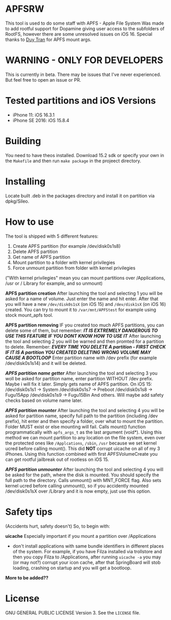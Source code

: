 # APFSRW
This tool is used to do some staff with APFS - Apple File System
Was made to add rootful support for Dopamine giving user access to the subfolders of RootFS, however there are some unresolved issues on iOS 16.
Special thanks to [Duy Tran](https://github.com/khanhduytran0) for APFS mount args.

# WARNING - ONLY FOR DEVELOPERS
This is currently in beta. There may be issues that I've never experienced. But feel free to open an issue or PR.

# Tested partitions and iOS Versions
- iPhone 11: iOS 16.3.1
- iPhone SE 2016: iOS 15.8.4

# Building
You need to have theos installed.
Download 15.2 sdk or specify your own in the ```Makefile``` and then run ```make package``` in the projeect directory.

# Installing
Locate built .deb in the packages directory and install it on partition via dpkg/Sileo.

# How to use
The tool is shipped with 5 different features:
1. Create APFS partition (for example /dev/disk0s1s8)
2. Delete APFS partition
3. Get name of APFS partition
4. Mount partition to a folder with kernel privilegies
5. Force unmount partition from folder with kernel privilegies

("With kernel privilegies" mean you can mount partitions over /Applications, /usr or /
Library for example, and so unmount)

**APFS partition creation**
After launching the tool and selecting 1 you will be asked for a name of volume. Just enter the name and hit enter. After that you will have a new `/dev/disk0s1sX` (on iOS 15) and `/dev/disk1sX` (on iOS 16) created. You can try to mount it to `/var/mnt/APFStest` for example using stock mount_apfs tool.

**APFS partition removing**
IF you created too much APFS partitions, you can delete some of them, but remember:
***IT IS EXTREMELY DANGEROUS TO USE THIS FEATURE IF YOU DONT KNOW HOW TO USE IT***
After launching the tool and selecting 2 you will be warned and then promted for a partition to delete. 
Remember:
***EVERY TIME YOU DELETE A partition - FIRST CHECK IF IT IS A partition YOU CREATED***
***DELETING WRONG VOLUME MAY CAUSE A BOOTLOOP***
Enter partition name with /dev prefix (for example /dev/disk0s1s14) and it will be deleted.

***APFS partition name getter***
After launching the tool and selecting 3 you woll be asked for partition name, enter partition WITHOUT /dev prefix. Maybe i will fix it later.
Simply gets name of APFS partition. 
On iOS 15: /dev/disk0s1s1 -> System
		   /dev/disk0s1s7 -> Preboot
		   /dev/disk0s1s8 -> Fugu15App
		   /dev/disk0s1s9 -> Fugu15Bin
And others. Will maybe add safety checks based on volume name later.

***APFS partition mounter***
After launching the tool and selecting 4 you will be asked for partition name, specify full path to the partition (including /dev prefix), hit enter and then specify a folder, over what to mount the partition. Folder MUST exist or else mounting will fail. 
Calls mount() function programmatically with `apfs_args_t` as the last argument (void*).
Using this method we can mount partition to any location on the file system, even over the protected ones like `/Applcations`, `/sbin`, `/usr` because we set kernel ucred before calling mount(). This did **NOT** corrupt uicache on all of my 3 iPhones.
Using this function combined with first APFSVolumeCreate you can get rootful jailbreak out of rootless on iOS 15. 

***APFS partition unmounter***
After launching the tool and selecting 4 you will be asked for the path, where the disk is mounted. You should specify the full path to the directory. 
Calls unmount() with MNT_FORCE flag. Also sets kernel ucred before calling unmount(), so if you accidently mounted /dev/disk0s1sX over /Library and it is now empty, just use this option.

# Safety tips
(Accidents hurt, safety doesn't)
So, to begin with:

**uicache**
Especially important if you mount a partition over /Applications
- don't install applications with same bundle identifiers in different places of the system. For example, if you have Filza installed via trollstore and then you copy Filza to /Applications, after running `uicache -a` you may (or may not?) corrupt your icon cache, after that SpringBoard will stob loading, crashing on startup and you will get a bootloop.

**More to be added??**

# License
GNU GENERAL PUBLIC LICENSE Version 3. See the ```LICENSE``` file.